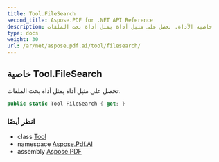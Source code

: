 ```yaml
---
title: Tool.FileSearch
second_title: Aspose.PDF for .NET API Reference
description: خاصية الأداة. تحصل على مثيل أداة يمثل أداة بحث الملفات
type: docs
weight: 30
url: /ar/net/aspose.pdf.ai/tool/filesearch/
---
```

## خاصية Tool.FileSearch

تحصل على مثيل أداة يمثل أداة بحث الملفات.

```csharp
public static Tool FileSearch { get; }
```

### انظر أيضًا

* class [Tool](../)
* namespace [Aspose.Pdf.AI](../../../aspose.pdf.ai/)
* assembly [Aspose.PDF](../../../)